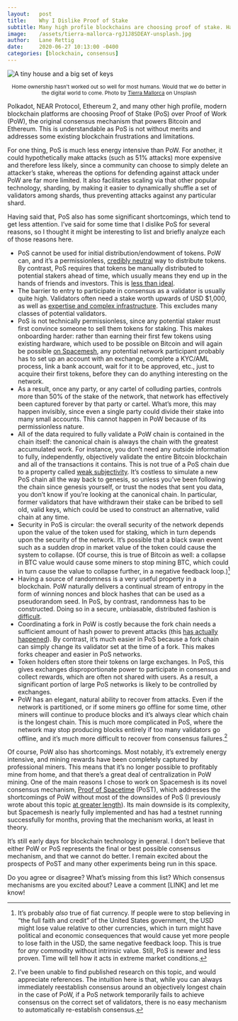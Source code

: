 ```yaml
---
layout:   post
title:    Why I Dislike Proof of Stake
subtitle: Many high profile blockchains are choosing proof of stake. Have they considered all of the implications of this choice?
image:    /assets/tierra-mallorca-rgJ1J8SDEAY-unsplash.jpg
author:   Lane Rettig
date:     2020-06-27 10:13:00 -0400
categories: [blockchain, consensus]
---
```

![A tiny house and a big set of keys]({{page.image}})

<p style="text-align: center"><sub>Home ownership hasn't worked out so well for most humans. Would that we do better in the digital world to come. Photo by <a href="https://unsplash.com/@tierramallorca?utm_source=unsplash&utm_medium=referral&utm_content=creditCopyText">Tierra Mallorca</a> on Unsplash</sub></p>

Polkadot, NEAR Protocol, Ethereum 2, and many other high profile, modern blockchain platforms are choosing Proof of Stake (PoS) over Proof of Work (PoW), the original consensus mechanism that powers Bitcoin and Ethereum. This is understandable as PoS is not without merits and addresses some existing blockchain frustrations and limitations.

For one thing, PoS is much less energy intensive than PoW. For another, it could hypothetically make attacks (such as 51% attacks) more expensive and therefore less likely, since a community can choose to simply delete an attacker’s stake, whereas the options for defending against attack under PoW are far more limited. It also facilitates scaling via that other popular technology, sharding, by making it easier to dynamically shuffle a set of validators among shards, thus preventing attacks against any particular shard.

Having said that, PoS also has some significant shortcomings, which tend to get less attention. I’ve said for some time that I dislike PoS for several reasons, so I thought it might be interesting to list and briefly analyze each of those reasons here.

*   PoS cannot be used for initial distribution/endowment of tokens. PoW can, and it’s a permissionless, [credibly neutral](https://nakamoto.com/credible-neutrality/) way to distribute tokens. By contrast, PoS requires that tokens be manually distributed to potential stakers ahead of time, which usually means they end up in the hands of friends and investors. This is [less than ideal](https://www.etherean.org/blockchain/economics/society/2020/05/02/to-share-or-not-to-share.html).
*   The barrier to entry to participate in consensus as a validator is usually quite high. Validators often need a stake worth upwards of USD $1,000, as well as [expertise and complex infrastructure](https://docs.celo.org/getting-started/mainnet/running-a-validator-in-mainnet). This excludes many classes of potential validators.
*   PoS is not technically permissionless, since any potential staker must first convince someone to sell them tokens for staking. This makes onboarding harder: rather than earning their first few tokens using existing hardware, which used to be possible on Bitcoin and will again be possible [on Spacemesh](https://spacemesh.io/faq/#decentralization), any potential network participant probably has to set up an account with an exchange, complete a KYC/AML process, link a bank account, wait for it to be approved, etc., just to acquire their first tokens, before they can do anything interesting on the network.
*   As a result, once any party, or any cartel of colluding parties, controls more than 50% of the stake of the network, that network has effectively been captured forever by that party or cartel. What’s more, this may happen invisibly, since even a single party could divide their stake into many small accounts. This cannot happen in PoW because of its permissionless nature.
*   All of the data required to fully validate a PoW chain is contained in the chain itself: the canonical chain is always the chain with the greatest accumulated work. For instance, you don’t need any outside information to fully, independently, objectively validate the entire Bitcoin blockchain and all of the transactions it contains. This is not true of a PoS chain due to a property called [weak subjectivity](https://blog.ethereum.org/2014/11/25/proof-stake-learned-love-weak-subjectivity/). It’s costless to simulate a new PoS chain all the way back to genesis, so unless you’ve been following the chain since genesis yourself, or trust the nodes that sent you data, you don’t know if you’re looking at the canonical chain. In particular, former validators that have withdrawn their stake can be bribed to sell old, valid keys, which could be used to construct an alternative, valid chain at any time.
*   Security in PoS is circular: the overall security of the network depends upon the value of the token used for staking, which in turn depends upon the security of the network. It’s possible that a black swan event such as a sudden drop in market value of the token could cause the system to collapse. (Of course, this is true of Bitcoin as well: a collapse in BTC value would cause some miners to stop mining BTC, which could in turn cause the value to collapse further, in a negative feedback loop.)[^1]
*   Having a source of randomness is a very useful property in a blockchain. PoW naturally delivers a continual stream of entropy in the form of winning nonces and block hashes that can be used as a pseudorandom seed. In PoS, by contrast, randomness has to be constructed. Doing so in a secure, unbiasable, distributed fashion is [difficult](https://ethresear.ch/t/minimal-vdf-randomness-beacon/3566).
*   Coordinating a fork in PoW is costly because the fork chain needs a sufficient amount of hash power to prevent attacks (this [has actually happened](https://cointelegraph.com/news/ethereum-classic-51-attack-the-reality-of-proof-of-work)). By contrast, it’s much easier in PoS because a fork chain can simply change its validator set at the time of a fork. This makes forks cheaper and easier in PoS networks.
*   Token holders often store their tokens on large exchanges. In PoS, this gives exchanges disproportionate power to participate in consensus and collect rewards, which are often not shared with users. As a result, a significant portion of large PoS networks is likely to be controlled by exchanges.
*   PoW has an elegant, natural ability to recover from attacks. Even if the network is partitioned, or if some miners go offline for some time, other miners will continue to produce blocks and it’s always clear which chain is the longest chain. This is much more complicated in PoS, where the network may stop producing blocks entirely if too many validators go offline, and it’s much more difficult to recover from consensus failures.[^2]

Of course, PoW also has shortcomings. Most notably, it’s extremely energy intensive, and mining rewards have been completely captured by professional miners. This means that it’s no longer possible to profitably mine from home, and that there’s a great deal of centralization in PoW mining. One of the main reasons I chose to work on Spacemesh is its novel consensus mechanism, [Proof of Spacetime](http://protocol.spacemesh.io/#/mining/01-overview) (PoST), which addresses the shortcomings of PoW without most of the downsides of PoS (I previously wrote about this topic [at greater length](https://spacemesh.io/a-new-human-chain/)). Its main downside is its complexity, but Spacemesh is nearly fully implemented and has had a testnet running successfully for months, proving that the mechanism works, at least in theory.

It’s still early days for blockchain technology in general. I don’t believe that either PoW or PoS represents the final or best possible consensus mechanism, and that we cannot do better. I remain excited about the prospects of PoST and many other experiments being run in this space.

Do you agree or disagree? What’s missing from this list? Which consensus mechanisms are you excited about? Leave a comment [LINK] and let me know!

[^1]: It’s probably _also_ true of fiat currency. If people were to stop believing in “the full faith and credit” of the United States government, the USD might lose value relative to other currencies, which in turn might have political and economic consequences that would cause yet more people to lose faith in the USD, the same negative feedback loop. This is true for _any_ commodity without intrinsic value. Still, PoS is newer and less proven. Time will tell how it acts in extreme market conditions.

[^2]: I’ve been unable to find published research on this topic, and would appreciate references. The intuition here is that, while you can always immediately reestablish consensus around an objectively longest chain in the case of PoW, if a PoS network temporarily fails to achieve consensus on the correct set of validators, there is no easy mechanism to automatically re-establish consensus.
